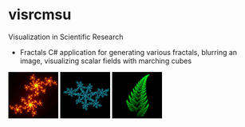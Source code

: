# visrcmsu
Visualization in Scientific Research

* Fractals
C# application for generating various fractals, blurring an image, visualizing scalar fields with marching cubes
<img src="https://github.com/zoogzog/visrcmsu/blob/master/fractals/output/fractal001.png" width="100">
<img src="https://github.com/zoogzog/visrcmsu/blob/master/fractals/output/fractal002.png" width="100">
<img src="https://github.com/zoogzog/visrcmsu/blob/master/fractals/output/fractal003.png" width="100">